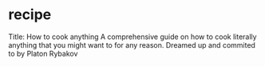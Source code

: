 # recipe
Title: How to cook anything
A comprehensive guide on how to cook literally anything that you might want to for any reason.
Dreamed up and commited to by Platon Rybakov
